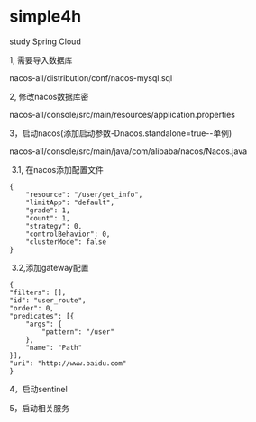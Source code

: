 # simple4h
study Spring Cloud

1, 需要导入数据库

nacos-all/distribution/conf/nacos-mysql.sql

2, 修改nacos数据库密

nacos-all/console/src/main/resources/application.properties

3，启动nacos(添加启动参数-Dnacos.standalone=true--单例)

nacos-all/console/src/main/java/com/alibaba/nacos/Nacos.java

​	3.1, 在nacos添加配置文件

	{
	    "resource": "/user/get_info",
	    "limitApp": "default",
	    "grade": 1,
	    "count": 1,
	    "strategy": 0,
	    "controlBehavior": 0,
	    "clusterMode": false
	}
​	3.2,添加gateway配置

	{
	"filters": [],
	"id": "user_route",
	"order": 0,
	"predicates": [{
	    "args": {
	        "pattern": "/user"
	    },
	    "name": "Path"
	}],
	"uri": "http://www.baidu.com"
	}
4，启动sentinel

5，启动相关服务